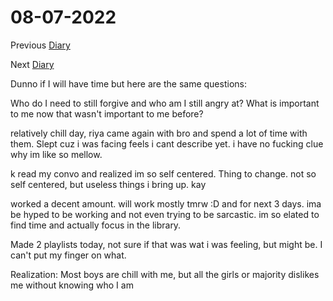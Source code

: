 # 08-07-2022

Previous [Diary](https://aryanmangla23.github.io/08-06-2022/)

Next [Diary](https://aryanmangla23.github.io/08-08-2022/)

Dunno if I will have time but here are the same questions:

Who do I need to still forgive and who am I still angry at? What is important to me now that wasn't important to me before?

relatively chill day, riya came again with bro and spend a lot of time with them. Slept cuz i was facing feels i cant describe yet. i have no fucking clue why im like so mellow. 

k read my convo and realized im so self centered. Thing to change. not so self centered, but useless things i bring up. kay

worked a decent amount. will work mostly tmrw :D and for next 3 days. ima be hyped to be working and not even trying to be sarcastic. im so elated to find time and actually focus in the library. 

Made 2 playlists today, not sure if that was wat i was feeling, but might be. I can't put my finger on what.

Realization: Most boys are chill with me, but all the girls or majority dislikes me without knowing who I am
